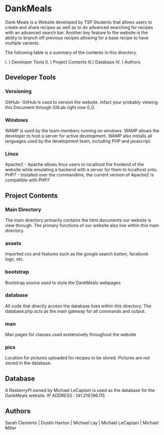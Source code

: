 # DankMeals
Dank Meals is a Website developed by TSP Students that allows users to create and share recipes as well as to do advanced searching for recipes with an advanced search bar. Another key feature to the website is the ability to branch off previous recipes allowing for a base recipe to have multiple varients.

The following table is a summary of the contents in this directory.

I.  ) Developer Tools
II. ) Project Contents
III.) Database
IV. ) Authors


## Developer Tools
### Versioning
GitHub- GitHub is used to version the website. Infact your probably viewing this Document through GitLab right now 0_0.
### Windows
WAMP is used by the team members running on windows. WAMP allows the developer to host a server for active development. WAMP also installs all languages used by the development team, including PHP and javascript.
### Linux
Apache2 - Apache allows linux users to localhost the frontend of the website while emulating a backend with a server for them to localhost onto.
PHP7 - Installed over the commandline, the current version of Apache2 is compatible with PHP7
## Project Contents
### Main Directory
The main directory primarily contains the html documents our website is view through. The primary functions of our website also live within this main directory.
### assets
Imported css and features such as the google search button, facebook logo, etc.
### bootstrap
Bootstrap source used to style the DankMeals webpages
### database
All code that directly access the database lives within this directory. The database.php acts as the main gateway for all commands and output.
### man
Man pages for classes used exstensively throughout the website 
### pics
Location for pictures uploaded for recipes to be stored. Pictures are not stored in the database.
## Database
A RasberryPI owned by Michael LeCaptain is used as the database for the DankMeals website.
IP ADDRESS : 141.219.196.115
## Authors
Sarah Clements | Dustin Haxton | Michael Lay | Michael LeCaptain | Michael Miller
